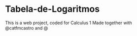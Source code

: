 # Tabela-de-Logaritmos
This is a web project, coded for Calculus 1
Made together with @catfmcastro and @
